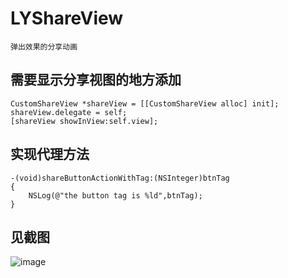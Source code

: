 # LYShareView
    弹出效果的分享动画

## 需要显示分享视图的地方添加
    CustomShareView *shareView = [[CustomShareView alloc] init];
    shareView.delegate = self;
    [shareView showInView:self.view];
## 实现代理方法
    -(void)shareButtonActionWithTag:(NSInteger)btnTag
    {
        NSLog(@"the button tag is %ld",btnTag);
    }
## 见截图
![image](https://github.com/YourAcountName/ProjectName/blob/master/GIFName.gif )
